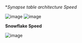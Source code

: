 **Synapse table architecture Speed*

![image](https://user-images.githubusercontent.com/82325528/205367388-8c3ab4ef-199f-4044-a08d-0fc7ddd19c3b.png)
![image](https://user-images.githubusercontent.com/82325528/205367418-6bd5096b-d14b-42a6-a8ca-1b930e19bd45.png)

**Snowflake Speed**

![image](https://user-images.githubusercontent.com/82325528/205367551-1cc6d9b0-a772-4281-adb4-47799cd8c461.png)

